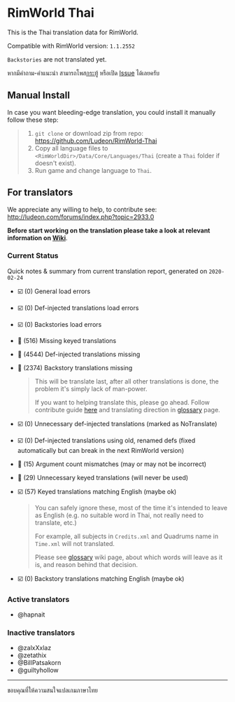 # RimWorld Thai

This is the Thai translation data for RimWorld.

Compatible with RimWorld version: `1.1.2552`

`Backstories` are not translated yet.

หากมีคำถาม-คำแนะนำ สามารถโพส[กระทู้](https://ludeon.com/forums/index.php?topic=45589.0) หรือเปิด [Issue](https://github.com/Ludeon/RimWorld-Thai/issues) ได้เลยครับ

## Manual Install

In case you want bleeding-edge translation, you could install it manually follow these step:

> 1. `git clone` or download zip from repo: https://github.com/Ludeon/RimWorld-Thai
> 2. Copy all language files to `<RimWorldDir>/Data/Core/Languages/Thai` (create a `Thai` folder if doesn't exist).
> 3. Run game and change language to `Thai`.

## For translators

We appreciate any willing to help, to contribute see: http://ludeon.com/forums/index.php?topic=2933.0

**Before start working on the translation please take a look at relevant information on [Wiki](https://github.com/Ludeon/RimWorld-Thai/wiki)**.

### Current Status

Quick notes & summary from current translation report, generated on `2020-02-24`

* ☑️ (0) General load errors
* ️️☑️ (0) Def-injected translations load errors
* ☑️ (0) Backstories load errors
* 🔲 (516) Missing keyed translations
* 🔲 (4544) Def-injected translations missing
* 🔲 (2374) Backstory translations missing
    > This will be translate last, after all other translations is done, the problem it's simply lack of man-power.
    > 
    > If you want to helping translate this, please go ahead. Follow contribute guide [here](http://ludeon.com/forums/index.php?topic=2933.0) and translating direction in [glossary](https://github.com/Ludeon/RimWorld-Thai/wiki/Glossary) page.

* ☑️ (0) Unnecessary def-injected translations (marked as NoTranslate)
* ☑️ (0) Def-injected translations using old, renamed defs (fixed automatically but can break in the next RimWorld version)
* 🔲 (15) Argument count mismatches (may or may not be incorrect)
* 🔲 (29) Unnecessary keyed translations (will never be used)
* ☑️ (57) Keyed translations matching English (maybe ok)
    > You can safely ignore these, most of the time it's intended to leave as English (e.g. no suitable word in Thai, not really need to translate, etc.)
    >
    > For example, all subjects in `Credits.xml` and Quadrums name in `Time.xml` will not translated.
    >
    > Please see [glossary](https://github.com/Ludeon/RimWorld-Thai/wiki/Glossary) wiki page, about which words will leave as it is, and reason behind that decision.

* ☑️ (0) Backstory translations matching English (maybe ok)

### Active translators
- @hapnait

### Inactive translators
- @zalxXxlaz
- @zetathix
- @BillPatsakorn
- @guiltyhollow

------------------------------------

ขอบคุณที่ให้ความสนใจแปลเกมภาษาไทย